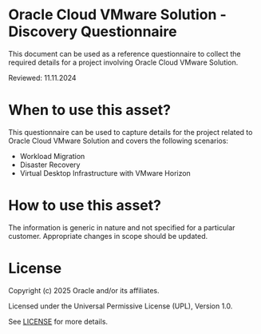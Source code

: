# Oracle Cloud VMware Solution - Discovery Questionnaire

This document can be used as a reference questionnaire to collect the required details for a project involving Oracle Cloud VMware Solution.

Reviewed: 11.11.2024

# When to use this asset?

This questionnaire can be used to capture details for the project related to Oracle Cloud VMware Solution and covers the following scenarios:

- Workload Migration
- Disaster Recovery
- Virtual Desktop Infrastructure with VMware Horizon

# How to use this asset?

The information is generic in nature and not specified for a particular customer. Appropriate changes in scope should be updated.

# License

Copyright (c) 2025 Oracle and/or its affiliates.

Licensed under the Universal Permissive License (UPL), Version 1.0.

See [LICENSE](https://github.com/oracle-devrel/technology-engineering/blob/main/LICENSE) for more details.
